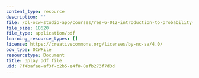 ```yaml
---
content_type: resource
description: ''
file: /ol-ocw-studio-app/courses/res-6-012-introduction-to-probability-spring-2018/7f4bafaeaf3fc2b5e4f88afb273f7d3d_IrKUM3nNXJE.pdf
file_size: 18620
file_type: application/pdf
learning_resource_types: []
license: https://creativecommons.org/licenses/by-nc-sa/4.0/
ocw_type: OCWFile
resourcetype: Document
title: 3play pdf file
uid: 7f4bafae-af3f-c2b5-e4f8-8afb273f7d3d
---
```

